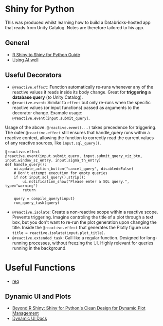 # Shiny for Python

This was produced whilst learning how to build a Databricks-hosted app that reads from Unity Catalog. Notes are therefore tailored to his app.

## General

* [R Shiny to Shiny for Python Guide](https://gist.github.com/wch/616934a6fe57636434154c112ac8a718)
* [Using AI well](https://www.appsilon.com/post/shiny-vscode-copilot)

## Useful Decorators

* `@reactive.effect`: Function automatically re-runs whenever any of the reactive values it reads inside its body change. Great for **triggering a database query** (to Unity Catalog).
* `@reactive.event`: Similar to `effect` but only re-runs when the specific reactive values (or input functions) passed as arguments to the decorator change. Example usage: `@reactive.event(input.submit_query)`.

Usage of the above. `@reactive.event(...)` takes precedence for triggering. The outer `@reactive.effect` still ensures that handle_query runs within a reactive context, allowing the function to correctly read the current values of any reactive sources, like `input.sql_query()`.

```
@reactive.effect
@reactive.event(input.submit_query, input.submit_query_viz_btn, input.window_sz_entry, input.sigma_th_entry)
def handle_query():
    ui.update_action_button("cancel_query", disabled=False)
    # Don't attempt execution for empty queries
    if not input.sql_query().strip():
        ui.notification_show("Please enter a SQL query.", type="warning")
        return
    
    query = compile_query(input)
    run_query_task(query)
```

* `@reactive.isolate`: Create a non-reactive scope within a reactive scope. Prevents triggering. Imagine controling the title of a plot through a text box, but you don't want to re-run the plot generation upon changing the title. Inside the `@reactive.effect` that generates the Plotly figure use `title = reactive.isolate(input.plot_title)`.
* `@reactive.extended_task`: Call like a regular function. Designed for long-running processes, without freezing the UI. Highly relevant for queries running in the background.

# Useful Functions

* [req](https://shiny.posit.co/r/reference/shiny/0.14/req.html)

## Dynamic UI and Plots

* [Beyond R Shiny: Shiny for Python's Clean Design for Dynamic Plot Management](https://www.appsilon.com/post/shiny-for-python-clean-design-for-dynamic-plot-management)
* [Dynamic UI Docs](https://shiny.posit.co/py/api/express/express.ui.panel_conditional.html)